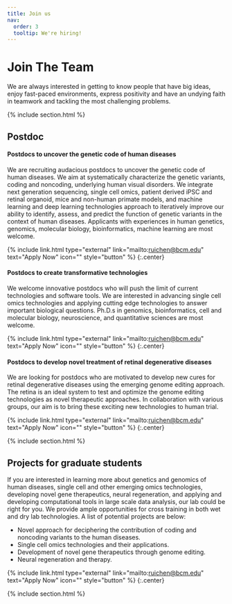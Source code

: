 ```yaml
---
title: Join us
nav:
  order: 3
  tooltip: We're hiring!
---
```


# <i class="fas fa-users"></i>Join The Team

We are always interested in getting to know people that have big ideas, enjoy fast-paced environments, express positivity and have an undying faith in teamwork and tackling the most challenging problems.

{% include section.html %}
## Postdoc
#### Postdocs to uncover the genetic code of human diseases

We are recruiting audacious postdocs to uncover the genetic code of human diseases. We aim at systematically characterize the genetic variants, coding and noncoding, underlying human visual disorders. We integrate next generation sequencing, single cell omics, patient derived iPSC and retinal organoid, mice and non-human primate models, and machine learning and deep learning technologies approach to iteratively improve our ability to identify, assess, and predict the function of genetic variants in the context of human diseases.  Applicants with experiences in human genetics, genomics, molecular biology, bioinformatics, machine learning are most welcome.

{% include link.html type="external" link="mailto:ruichen@bcm.edu" text="Apply Now" icon="" style="button" %}
{:.center}


#### Postdocs to create transformative technologies

We welcome innovative postdocs who will push the limit of current technologies and software tools.  We are interested in advancing single cell omics technologies and applying cutting edge technologies to answer important biological questions.  Ph.D.s in genomics, bioinformatics, cell and molecular biology, neuroscience, and quantitative sciences are most welcome.

{% include link.html type="external" link="mailto:ruichen@bcm.edu" text="Apply Now" icon="" style="button" %}
{:.center}


#### Postdocs to develop novel treatment of retinal degenerative diseases

We are looking for postdocs who are motivated to develop new cures for retinal degenerative diseases using the emerging genome editing approach.  The retina is an ideal system to test and optimize the genome editing technologies as novel therapeutic approaches.  In collaboration with various groups, our aim is to bring these exciting new technologies to human trial.

{% include link.html type="external" link="mailto:ruichen@bcm.edu" text="Apply Now" icon="" style="button" %}
{:.center}

{% include section.html %}

## Projects for graduate students

If you are interested in learning more about genetics and genomics of human diseases, single cell and other emerging omics technologies, developing novel gene therapeutics, neural regeneration, and applying and developing computational tools in large scale data analysis, our lab could be right for you.  We provide ample opportunities for cross training in both wet and dry lab technologies.  A list of potential projects are below:

- Novel approach for deciphering the contribution of coding and noncoding variants to the human diseases.
- Single cell omics technologies and their applications.
- Development of novel gene therapeutics through genome editing.
- Neural regeneration and therapy.

{% include link.html type="external" link="mailto:ruichen@bcm.edu" text="Apply Now" icon="" style="button" %}
{:.center}

{% include section.html %}

